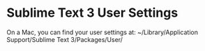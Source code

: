 # Sublime Text 3 User Settings

On a Mac, you can find your user settings at: ~/Library/Application Support/Sublime Text 3/Packages/User/
